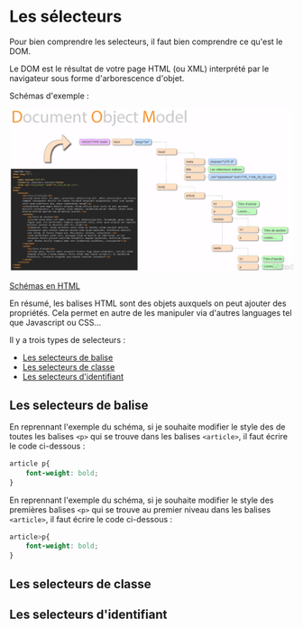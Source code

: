 # Les sélecteurs

Pour bien comprendre les selecteurs, il faut bien comprendre ce qu'est le DOM.

Le DOM est le résultat de votre page HTML (ou XML) interprété par le navigateur sous forme d'arborescence d'objet.

Schémas d'exemple :

![DOM](img/DOM-1.png)

[Schémas en HTML](chapitre-4.html)

En résumé, les balises HTML sont des objets auxquels on peut ajouter des propriétés. Cela permet en autre de les manipuler via d'autres languages tel que Javascript ou CSS...



Il y a trois types de selecteurs :

- [Les selecteurs de balise](#les-selecteurs-de-balise)
- [Les selecteurs de classe](#les-selecteurs-de-classe)
- [Les selecteurs d'identifiant](#les-selecteurs-didentifiant)

## Les selecteurs de balise

En reprennant l'exemple du schéma, si je souhaite modifier le style des de toutes les balises ``<p>`` qui se trouve dans les balises ``<article>``, il faut écrire le code ci-dessous :

````css
article p{
    font-weight: bold;
}
````

En reprennant l'exemple du schéma, si je souhaite modifier le style des premières balises ``<p>`` qui se trouve au premier niveau dans les balises ``<article>``, il faut écrire le code ci-dessous :

````css
article>p{
    font-weight: bold;
}
````


## Les selecteurs de classe





## Les selecteurs d'identifiant




